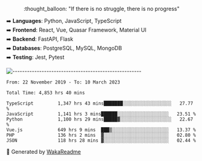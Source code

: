 <p align="center"> 
  :thought_balloon: "If there is no struggle, there is no progress"
</p>

<p align="left">
  ➡️ <strong>Languages</strong>: Python, JavaScript, TypeScript<br>
  ➡️ <strong>Frontend</strong>: React, Vue, Quasar Framework, Material UI<br>
  ➡️ <strong>Backend</strong>: FastAPI, Flask<br>
  ➡️ <strong>Databases</strong>: PostgreSQL, MySQL, MongoDB<br>
  ➡️ <strong>Testing</strong>: Jest, Pytest<br>
</p>

![-----------------------------------------------------](https://raw.githubusercontent.com/andreasbm/readme/master/assets/lines/vintage.png)

<!--START_SECTION:waka-->

```text
From: 22 November 2019 - To: 10 March 2023

Total Time: 4,853 hrs 40 mins

TypeScript         1,347 hrs 43 mins███████░░░░░░░░░░░░░░░░░░   27.77 %
JavaScript         1,141 hrs 3 mins██████░░░░░░░░░░░░░░░░░░░   23.51 %
Python             1,100 hrs 29 mins█████▓░░░░░░░░░░░░░░░░░░░   22.67 %
Vue.js             649 hrs 9 mins  ███▒░░░░░░░░░░░░░░░░░░░░░   13.37 %
PHP                136 hrs 2 mins  ▓░░░░░░░░░░░░░░░░░░░░░░░░   02.80 %
JSON               118 hrs 28 mins ▓░░░░░░░░░░░░░░░░░░░░░░░░   02.44 %
```

<!--END_SECTION:waka-->


🚀 Generated by [WakaReadme](https://github.com/athul/waka-readme)

